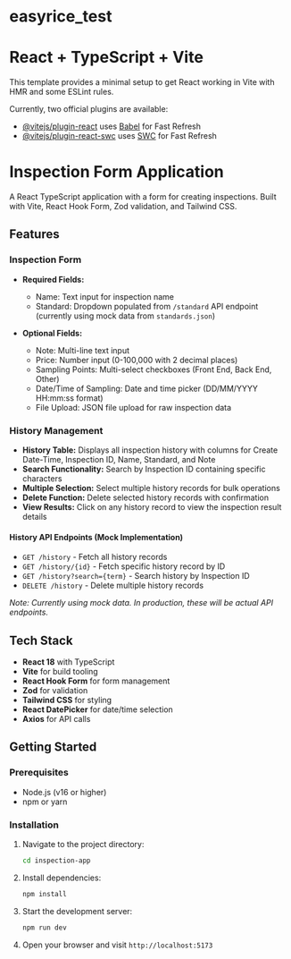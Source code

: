 
# easyrice_test

# React + TypeScript + Vite

This template provides a minimal setup to get React working in Vite with HMR and some ESLint rules.

Currently, two official plugins are available:

- [@vitejs/plugin-react](https://github.com/vitejs/vite-plugin-react/blob/main/packages/plugin-react) uses [Babel](https://babeljs.io/) for Fast Refresh
- [@vitejs/plugin-react-swc](https://github.com/vitejs/vite-plugin-react/blob/main/packages/plugin-react-swc) uses [SWC](https://swc.rs/) for Fast Refresh

# Inspection Form Application

A React TypeScript application with a form for creating inspections. Built with Vite, React Hook Form, Zod validation, and Tailwind CSS.

## Features

### Inspection Form
- **Required Fields:**
  - Name: Text input for inspection name
  - Standard: Dropdown populated from `/standard` API endpoint (currently using mock data from `standards.json`)

- **Optional Fields:**
  - Note: Multi-line text input
  - Price: Number input (0-100,000 with 2 decimal places)
  - Sampling Points: Multi-select checkboxes (Front End, Back End, Other)
  - Date/Time of Sampling: Date and time picker (DD/MM/YYYY HH:mm:ss format)
  - File Upload: JSON file upload for raw inspection data

### History Management
- **History Table:** Displays all inspection history with columns for Create Date-Time, Inspection ID, Name, Standard, and Note
- **Search Functionality:** Search by Inspection ID containing specific characters
- **Multiple Selection:** Select multiple history records for bulk operations
- **Delete Function:** Delete selected history records with confirmation
- **View Results:** Click on any history record to view the inspection result details

#### History API Endpoints (Mock Implementation)
- `GET /history` - Fetch all history records
- `GET /history/{id}` - Fetch specific history record by ID
- `GET /history?search={term}` - Search history by Inspection ID
- `DELETE /history` - Delete multiple history records

*Note: Currently using mock data. In production, these will be actual API endpoints.*

## Tech Stack

- **React 18** with TypeScript
- **Vite** for build tooling
- **React Hook Form** for form management
- **Zod** for validation
- **Tailwind CSS** for styling
- **React DatePicker** for date/time selection
- **Axios** for API calls

## Getting Started

### Prerequisites

- Node.js (v16 or higher)
- npm or yarn

### Installation

1. Navigate to the project directory:
   ```bash
   cd inspection-app
   ```

2. Install dependencies:
   ```bash
   npm install
   ```

3. Start the development server:
   ```bash
   npm run dev
   ```

4. Open your browser and visit `http://localhost:5173`


